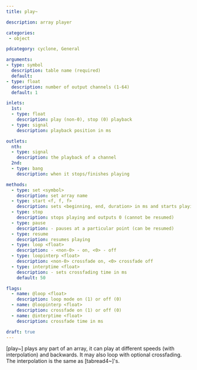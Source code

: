 ```yaml
---
title: play~

description: array player

categories:
 - object

pdcategory: cyclone, General

arguments:
- type: symbol
  description: table name (required)
  default:
- type: float
  description: number of output channels (1-64)
  default: 1

inlets:
  1st:
  - type: float
    description: play (non-0), stop (0) playback
  - type: signal
    description: playback position in ms

outlets:
  nth:
  - type: signal
    description: the playback of a channel
  2nd:
  - type: bang
    description: when it stops/finishes playing

methods: 
  - type: set <symbol>
    description: set array name
  - type: start <f, f, f>
    description: sets <beginning, end, duration> in ms and starts playing
  - type: stop
    description: stops playing and outputs 0 (cannot be resumed)
  - type: pause
    description: - pauses at a particular point (can be resumed)
  - type: resume
    description: resumes playing
  - type: loop <float>
    description: - <non-0> - on, <0> - off
  - type: loopinterp <float>
    description: <non-0> crossfade on, <0> crossfade off
  - type: interptime <float>
    description: - sets crossfading time in ms
    default: 50

flags:
  - name: @loop <float>
    description: loop mode on (1) or off (0)
  - name: @loopinterp <float>
    description: crossfade on (1) or off (0)
  - name: @interptime <float>
    description: crossfade time in ms

draft: true
---
```


[play~] plays any part of an array, it can play at different speeds (with interpolation) and backwards. It may also loop with optional crossfading. The interpolation is the same as [tabread4~]'s.
